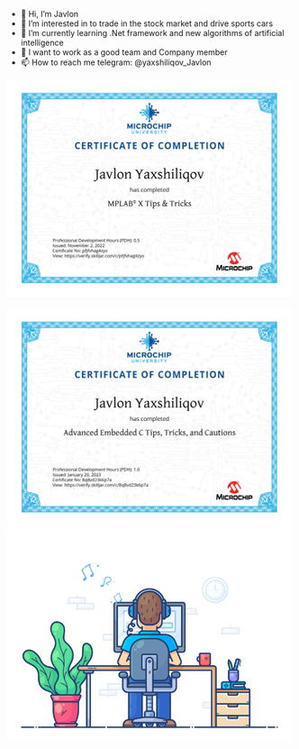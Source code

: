 - 👋 Hi, I’m Javlon
- 👀 I’m interested in to trade in the stock market and drive sports cars
- 🌱 I’m currently learning .Net framework and new algorithms of artificial intelligence
- 💞️ I want to work as a good team and Company member
- 📫 How to reach me telegram: @yaxshiliqov_Javlon

![](https://github.com/MassiveTitans/MassiveTitans/blob/main/certificates/certificate-pfjfvhag4zyo-1667392638.jpg)

![](https://github.com/MassiveTitans/MassiveTitans/blob/main/certificates/certificate-8q8vd23k6p7a-1674214160.jpg)
![](https://github.com/MassiveTitans/MassiveTitans/blob/main/68747470733a2f2f7468756d62732e6766796361742e636f6d2f4576696c4e657874446576696c666973682d736d616c6c2e676966.gif)
